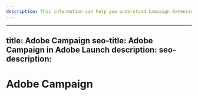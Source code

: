 ```yaml
---
description: This information can help you understand Campaign Extension.
---
```


---
title: Adobe Campaign
seo-title: Adobe Campaign in Adobe Launch
description: 
seo-description: 
---

# Adobe Campaign



